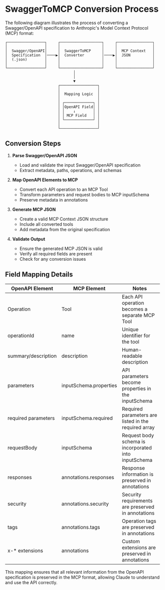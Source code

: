 # SwaggerToMCP Conversion Process

The following diagram illustrates the process of converting a Swagger/OpenAPI specification to Anthropic's Model Context Protocol (MCP) format:

```
┌─────────────────┐     ┌───────────────────┐     ┌────────────────┐
│                 │     │                   │     │                │
│  Swagger/OpenAPI│     │  SwaggerToMCP     │     │  MCP Context   │
│  Specification  │────▶│  Converter        │────▶│  JSON          │
│  (.json)        │     │                   │     │                │
│                 │     │                   │     │                │
└─────────────────┘     └───────────────────┘     └────────────────┘
                               │
                               │
                               ▼
                        ┌─────────────────┐
                        │                 │
                        │  Mapping Logic  │
                        │                 │
                        │ ┌─────────────┐ │
                        │ │OpenAPI Field│ │
                        │ │    ↓        │ │
                        │ │ MCP Field   │ │
                        │ └─────────────┘ │
                        │                 │
                        └─────────────────┘
```

## Conversion Steps

1. **Parse Swagger/OpenAPI JSON**
   - Load and validate the input Swagger/OpenAPI specification
   - Extract metadata, paths, operations, and schemas

2. **Map OpenAPI Elements to MCP**
   - Convert each API operation to an MCP Tool
   - Transform parameters and request bodies to MCP inputSchema
   - Preserve metadata in annotations

3. **Generate MCP JSON**
   - Create a valid MCP Context JSON structure
   - Include all converted tools
   - Add metadata from the original specification

4. **Validate Output**
   - Ensure the generated MCP JSON is valid
   - Verify all required fields are present
   - Check for any conversion issues

## Field Mapping Details

| OpenAPI Element | MCP Element | Notes |
|-----------------|-------------|-------|
| Operation | Tool | Each API operation becomes a separate MCP Tool |
| operationId | name | Unique identifier for the tool |
| summary/description | description | Human-readable description |
| parameters | inputSchema.properties | API parameters become properties in the inputSchema |
| required parameters | inputSchema.required | Required parameters are listed in the required array |
| requestBody | inputSchema | Request body schema is incorporated into inputSchema |
| responses | annotations.responses | Response information is preserved in annotations |
| security | annotations.security | Security requirements are preserved in annotations |
| tags | annotations.tags | Operation tags are preserved in annotations |
| x-* extensions | annotations | Custom extensions are preserved in annotations |

This mapping ensures that all relevant information from the OpenAPI specification is preserved in the MCP format, allowing Claude to understand and use the API correctly.
